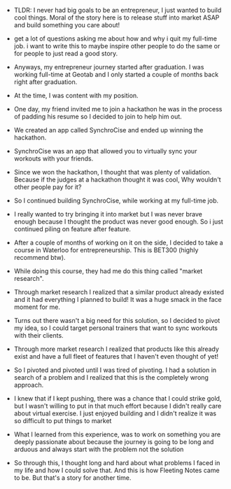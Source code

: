- TLDR: I never had big goals to be an entrepreneur, I just wanted to build cool things. Moral of the story here is to release stuff into market ASAP and build something you care about! 

- get a lot of questions asking me about how and why i quit my full-time job. i want to write this to maybe inspire other people to do the same or for people to just read a good story.
- Anyways, my entrepreneur journey started after graduation. I was working full-time at Geotab and I only started a couple of months back right after graduation.
- At the time, I was content with my position.
- One day, my friend invited me to join a hackathon he was in the process of padding his resume so I decided to join to help him out.
- We created an app called SynchroCise and ended up winning the hackathon. 
- SynchroCise was an app that allowed you to virtually sync your workouts with your friends.
- Since we won the hackathon, I thought that was plenty of validation. Because if the judges at a hackathon thought it was cool, Why wouldn't other people pay for it?
- So I continued building SynchroCise, while working at my full-time job. 
- I really wanted to try bringing it into market but I was never brave enough because I thought the product was never good enough. So i just continued piling on feature after feature.
- After a couple of months of working on it on the side, I decided to take a course in Waterloo for entrepreneurship. This is BET300 (highly recommend btw).
- While doing this course, they had me do this thing called "market research".
- Through market research I realized that a similar product already existed and it had everything I planned to build! It was a huge smack in the face moment for me.
- Turns out there wasn't a big need for this solution, so I decided to pivot my idea, so I could target personal trainers that want to sync workouts with their clients.
- Through more market research I realized that products like this already exist and have a full fleet of features that I haven't even thought of yet!
- So I pivoted and pivoted until I was tired of pivoting. I had a solution in search of a problem and I realized that this is the completely wrong approach.
- I knew that if I kept pushing, there was a chance that I could strike gold, but I wasn't willing to put in that much effort because I didn't really care about virtual exercise. I just enjoyed building and I didn't realize it was so difficult to put things to market
- What I learned from this experience, was to work on something you are deeply passionate about because the journey is going to be long and arduous and always start with the problem not the solution
- So through this, I thought long and hard about what problems I faced in my life and how I could solve that. And this is how Fleeting Notes came to be. But that's a story for another time. 
